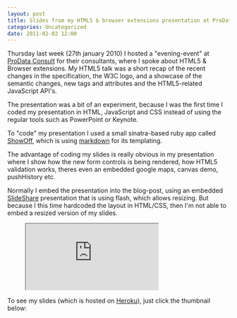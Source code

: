 ```yaml
---
layout: post
title: Slides from my HTML5 & browser extensions presentation at ProData Consult
categories: Uncategorized
date: 2011-02-02 12:00
---
```


Thursday last week (27th january 2010) I hosted a "evening-event" at <a href="http://prodata.dk" target="_blank">ProData Consult</a> for their consultants, where I spoke about HTML5 &amp; Browser extensions. My HTML5 talk was a short recap of the recent changes in the specification, the W3C logo, and a showcase of the semantic changes, new tags and attributes and the HTML5-related JavaScript API's.

The presentation was a bit of an experiment, because I was the first time I coded my presentation in HTML, JavaScript and CSS instead of using the regular tools such as PowerPoint or Keynote.

<!--more-->

To "code" my presentation I used a small sinatra-based ruby app called <a href="https://github.com/schacon/showoff" target="_blank">ShowOff</a>, which is using <a href="http://daringfireball.net/projects/markdown/" target="_blank">markdown</a> for its templating.

The advantage of coding my slides is really obvious in my presentation where I show how the new form controls is being rendered, how HTML5 validation works, theres even an embedded google maps, canvas demo, pushHistory etc.

Normally I embed the presentation into the blog-post, using an embedded <a href="http://www.slideshare.net/auchenberg" target="_blank">SlideShare</a> presentation that is using flash, which allows resizing. But because I this time hardcoded the layout in HTML/CSS, then I'm not able to embed a resized version of my slides.

<figure class="slides">
  <iframe src="http://auchenberg-html5.heroku.com/#1"></iframe>
</figure>


To see my slides (which is hosted on <a href="http://auchenberg-html5.heroku.com/#1">Heroku</a>), just click the thumbnail below:



